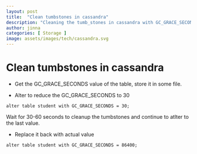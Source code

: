 ```yaml
---
layout: post
title:  "Clean tumbstones in cassandra"
description: "Cleaning the tumb_stones in cassandra with GC_GRACE_SECONDS for the table"
author: jinna
categories: [ Storage ]
image: assets/images/tech/cassandra.svg
---
```


# Clean tumbstones in cassandra

- Get the GC_GRACE_SECONDS value of the table, store it in some file.

- Alter to reduce the GC_GRACE_SECONDS to 30 

`alter table student with GC_GRACE_SECONDS = 30;`

Wait for 30-60 seconds to cleanup the tumbstones and continue to atlter to the last value.

- Replace it back with actual value

`alter table student with GC_GRACE_SECONDS = 86400;`
